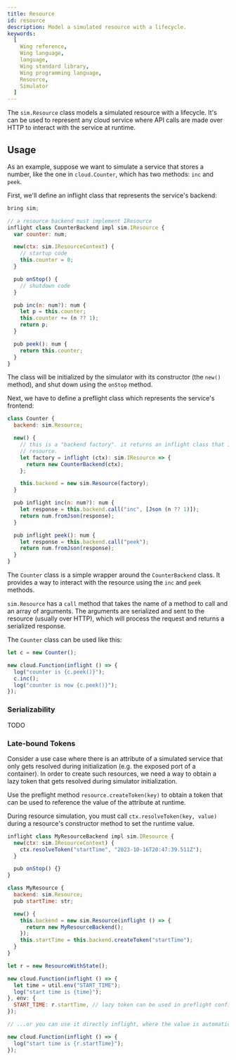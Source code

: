 ```yaml
---
title: Resource
id: resource
description: Model a simulated resource with a lifecycle.
keywords:
  [
    Wing reference,
    Wing language,
    language,
    Wing standard library,
    Wing programming language,
    Resource,
    Simulator
  ]
---
```


The `sim.Resource` class models a simulated resource with a lifecycle.
It's can be used to represent any cloud service where API calls are made over HTTP
to interact with the service at runtime.

## Usage

As an example, suppose we want to simulate a service that stores a number, like the one in `cloud.Counter`, which has two methods: `inc` and `peek`.

First, we'll define an inflight class that represents the service's backend:

```js
bring sim;

// a resource backend must implement IResource
inflight class CounterBackend impl sim.IResource {
  var counter: num;

  new(ctx: sim.IResourceContext) {
    // startup code
    this.counter = 0;
  }

  pub onStop() {
    // shutdown code
  }

  pub inc(n: num?): num {
    let p = this.counter;
    this.counter += (n ?? 1);
    return p;
  }

  pub peek(): num {
    return this.counter;
  }
}
```

The class will be initialized by the simulator with its constructor (the `new()` method), and shut down using the `onStop` method.

Next, we have to define a preflight class which represents the service's frontend:

```js
class Counter {
  backend: sim.Resource;

  new() {
    // this is a "backend factory". it returns an inflight class that implements the
    // resource.
    let factory = inflight (ctx): sim.IResource => {
      return new CounterBackend(ctx);
    };

    this.backend = new sim.Resource(factory);
  }

  pub inflight inc(n: num?): num {
    let response = this.backend.call("inc", [Json (n ?? 1)]);
    return num.fromJson(response);
  }

  pub inflight peek(): num {
    let response = this.backend.call("peek");
    return num.fromJson(response);
  }
}
```

The `Counter` class is a simple wrapper around the `CounterBackend` class. It provides a way to interact with the resource using the `inc` and `peek` methods.

`sim.Resource` has a `call` method that takes the name of a method to call and an array of arguments.
The arguments are serialized and sent to the resource (usually over HTTP), which will process the request and returns a serialized response.

The `Counter` class can be used like this:

```js
let c = new Counter();

new cloud.Function(inflight () => {
  log("counter is {c.peek()}");
  c.inc();
  log("counter is now {c.peek()}");
});
```

### Serializability

TODO

### Late-bound Tokens

Consider a use case where there is an attribute of a simulated service that only gets resolved during initialization (e.g. the exposed port of a container).
In order to create such resources, we need a way to obtain a lazy token that gets resolved during simulator initialization.

Use the preflight method `resource.createToken(key)` to obtain a token that can be used to reference the value of the attribute at runtime.

During resource simulation, you must call `ctx.resolveToken(key, value)` during a resource's constructor method to set the runtime value.

```js playground
inflight class MyResourceBackend impl sim.IResource {
  new(ctx: sim.IResourceContext) {
    ctx.resolveToken("startTime", "2023-10-16T20:47:39.511Z");
  }

  pub onStop() {}
}

class MyResource {
  backend: sim.Resource;
  pub startTime: str;

  new() {
    this.backend = new sim.Resource(inflight () => {
      return new MyResourceBackend();
    });
    this.startTime = this.backend.createToken("startTime");
  }
}

let r = new ResourceWithState();

new cloud.Function(inflight () => {
  let time = util.env("START_TIME");
  log("start time is {time}");
}, env: {
  START_TIME: r.startTime, // lazy token can be used in preflight configuration
});

// ...or you can use it directly inflight, where the value is automatically resolved

new cloud.Function(inflight () => {
  log("start time is {r.startTime}");
});
```

